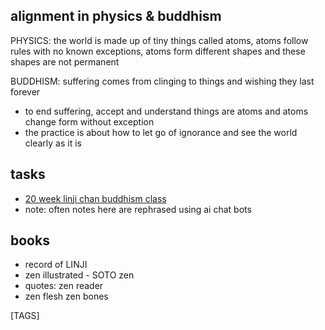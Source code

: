 
## alignment in physics & buddhism

PHYSICS: the world is made up of tiny things called atoms, atoms follow rules with no known exceptions, atoms form different shapes and these shapes are not permanent

BUDDHISM: suffering comes from clinging to things and wishing they last forever

- to end suffering, accept and understand things are atoms and atoms change form without exception
- the practice is about how to let go of ignorance and see the world clearly as it is

## tasks

- [20 week linji chan buddhism class](lesson_1.md)
- note: often notes here are rephrased using ai chat bots

## books

- record of LINJI
- zen illustrated - SOTO zen
- quotes: zen reader
- zen flesh zen bones

[TAGS]
